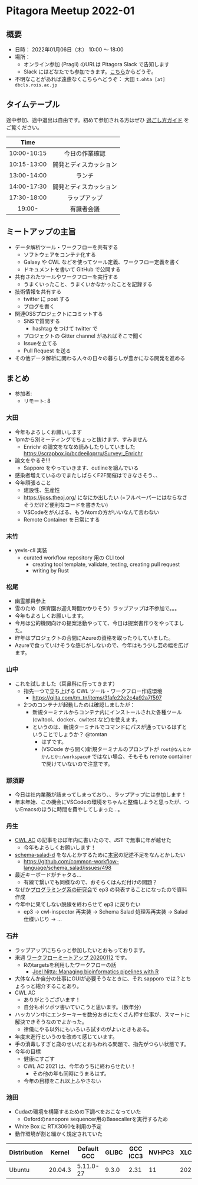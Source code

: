 # Pitagora Meetup 2022-01

## 概要

-   日時： 2022年01月06日（木） 10:00 〜 18:00
-   場所：
    -   オンライン参加 (Pragli) のURLは Pitagora Slack で告知します
    -   Slack にはどなたでも参加できます。[こちら](https://join.slack.com/t/pitagora-network/shared_invite/zt-1185mfsxg-34Gz03xJ_TEC1t7IibrdDQ)からどうぞ。
-   不明なことがあれば遠慮なくこちらへどうぞ： 大田 `t.ohta [at] dbcls.rois.ac.jp`

## タイムテーブル

途中参加、途中退出は自由です。初めて参加される方はぜひ [過ごし方ガイド](/events/meetup/whatis) をご覧ください。

|Time||
|:---:|:---:|
|10:00-10:15|今日の作業確認|
|10:15-13:00|開発とディスカッション|
|13:00-14:00|ランチ|
|14:00-17:30|開発とディスカッション|
|17:30-18:00|ラップアップ|
|19:00-|有識者会議|

## ミートアップの主旨

-   データ解析ツール・ワークフローを共有する
    -   ソフトウェアをコンテナ化する
    -   Galaxy や CWL などを使ってツール定義、ワークフロー定義を書く
    -   ドキュメントを書いて GitHub で公開する
-   共有されたツールやワークフローを実行する
    -   うまくいったこと、うまくいかなかったことを記録する
-   技術情報を共有する
    -   twitter に post する
    -   ブログを書く
-   関連OSSプロジェクトにコミットする
    -   SNSで質問する
        -   hashtag をつけて twitter で
    -   プロジェクトの Gitter channel があればそこで聞く
    -   Issueを立てる
    -   Pull Request を送る
-   その他データ解析に関わる人々の日々の暮らしが豊かになる開発を進める

## まとめ

- 参加者:
  - リモート: 8

### 大田

- 今年もよろしくお願いします
- 1pmから別ミーティングでちょっと抜けます、すみません
    - Enrichr の論文をななめ読みしたりしていました https://scrapbox.io/bcdeeiloprru/Survey:_Enrichr
- 論文をやるぞ!!!
  - Sapporo をやっていきます、outlineを組んでいる
- 感染者増えているのでまたしばらくF2F開催はできなさそう、、
- 今年頑張ること
  - 建設性、生産性
  - https://joss.theoj.org/ になにか出したい (=フルペーパーにはならなさそうだけど便利なコードを書きたい)
  - VSCodeをがんばる、もうAtomの方がいいなんて言わない
  - Remote Container を日常にする

### 末竹

- yevis-cli 実装
  - curated workflow repository 用の CLI tool
    - creating tool template, validate, testing, creating pull request
    - writing by Rust

### 松尾
- 幽霊部員参上
- 雪のため（保育園お迎え時間かかりそう）ラップアップは不参加で。。。
- 今年もよろしくお願いします。
- 今月は公的機関向けの提案活動やってて、今日は提案書作りをやってました。
- 昨年はプロジェクトの合間にAzureの資格を取ったりしていました。
- Azureで食っていけそうな感じがしないので、今年はもう少し芸の幅を広げます。



### 山中

- これを試しました（耳鼻科に行ってきます）
    - 指先一つで立ち上げる CWL ツール・ワークフロー作成環境
        - https://qiita.com/tm_tn/items/3fafe22e2c4a92a7f597
    - 2つのコンテナが起動したのは確認しましたが：
        - 新規ターミナルからコンテナ内にインストールされた各種ツール (cwltool、docker、cwltest など)を使えます。
        - というのは、新規ターミナルでコマンドにパスが通っているはずということでしょうか？ @tomtan
            - はずです。
            - (VSCode から開く)新規ターミナルのプロンプトが `root@なんとかかんとか:/workspace#` ではない場合、そもそも remote container で開けていないので注意です。


### 那須野
- 今日は社内業務が詰まってしまっており、、ラップアップには参加します！
- 年末年始、この機会にVSCodeの環境をちゃんと整備しようと思ったが、ついEmacsのほうに時間を費やしてしまった…。

### 丹生
- [CWL AC](https://adventar.org/calendars/7131) の記事をほぼ年内に書いたので、JST で無事に年が越せた
    - 今年もよろしくお願いします！
- [schema-salad-d](https://github.com/tom-tan/schema-salad-d) をなんとかするために[本家](https://github.com/common-workflow-language/schema_salad)の記述不足をなんとかしたい
    - https://github.com/common-workflow-language/schema_salad/issues/498
- 最近キーボードがチャタる…
    - 有線で繋いでも同様なので、おそらくはんだ付けの問題？
- なぜか[プログラミング系の研究会](https://sigpro.ipsj.or.jp/pro2021-4/program/)で ep3 の発表することになったので資料作成
- 今年中に果てしない脱線を終わらせて ep3 に戻りたい
    - ep3 -> cwl-inspector 再実装 -> Schema Salad 処理系再実装 -> Salad 仕様いじり -> ...

### 石井

- ラップアップにちらっと参加したいとおもっております。
- 来週 [ワークフローミートアップ 20200112](https://github.com/workflow-meetup-jp/workflow-meetup/wiki/20220112) です。
    - Rのtargetsを利用したワークフローの話
        - [Joel Nitta: Managing bioinformatics pipelines with R](https://www.joelnitta.com/posts/2021-11-16_r-bioinfo-flow/)
- 大体なんか自分の仕事にGUIが必要そうなときに、それ sapporo では？とちょろっと紹介することあり。
- CWL AC
    - ありがとうございます！
    - 自分もポツポツ書いていこうと思います。（数年分）
- ハッカソン中にエンターキーを数分おきにたくさん押す仕事が、スマートに解決できそうなのでよかった。
    - 律儀にやる以外にもいろいろ試すのがよいときもある。
- 年度末進行というのを改めて感じています。
- 手の消毒しすぎと歳のせいだとおもわれる問題で、指先がつらい状態です。
- 今年の目標
    - 健康にすごす
    - CWL AC 2021 は、今年のうちに終わらせたい！
        - その他の年も同時にうまるはず。
    - 今年の目標をこれ以上ふやさない

### 池田

- Cudaの環境を構築するための下調べをおこなっていた
    - Oxfordのnanopore sequencer用のBasecallerを実行するため
- White Box に RTX3060を利用の予定
- 動作環境が割と細かく規定されていた

|Distribution |	Kernel |	Default GCC |	GLIBC |	GCC 	ICC3 | NVHPC3 | XLC3 |CLANG
| ----- | ------- | --------- | ----- | ---- | -- | -- | --|
|Ubuntu | 20.04.3 | 5.11.0-27 |	9.3.0 |	2.31 |11 | 2021	| 21.7 |
